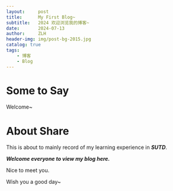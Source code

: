 ```yaml
---
layout:     post
title:      My First Blog~
subtitle:   2024 欢迎浏览我的博客~ 
date:       2024-07-13
author:     ZLH
header-img: img/post-bg-2015.jpg
catalog: true
tags:
    - 博客
    - Blog
---
```


# Some to Say

Welcome~

# About Share

This is about to mainly record of my learning experience in ***SUTD***.

***Welcome everyone to view my blog here.***

Nice to meet you. 

Wish you a good day~


